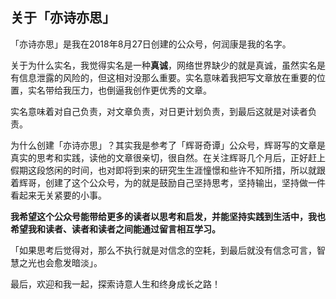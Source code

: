 ## 关于「亦诗亦思」

「亦诗亦思」是我在2018年8月27日创建的公众号，何润康是我的名字。

关于为什么实名，我觉得实名是一种**真诚**，网络世界缺少的就是真诚，虽然实名是有信息泄露的风险的，但这相对没那么重要。实名意味着我把写文章放在重要的位置，实名带给我压力，也倒逼我创作更优秀的文章。

实名意味着对自己负责，对文章负责，对日更计划负责，到最后这就是对读者负责。

为什么创建「亦诗亦思」？其实我是参考了「辉哥奇谭」公众号，辉哥写的文章是真实的思考和实践，读他的文章很亲切，很自然。在关注辉哥几个月后，正好赶上假期这段悠闲的时间，也对即将到来的研究生生涯憧憬和些许不知所措，所以就跟着辉哥，创建了这个公众号，为的就是鼓励自己坚持思考，坚持输出，坚持做一件看起来无关紧要的小事。

**我希望这个公众号能带给更多的读者以思考和启发，并能坚持实践到生活中，我也希望我和读者、读者和读者之间能通过留言相互学习。**

「如果思考后觉得对，那么不执行就是对信念的空耗，到最后就没有信念可言，智慧之光也会愈发暗淡」。

最后，欢迎和我一起，探索诗意人生和终身成长之路！